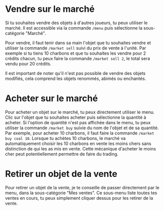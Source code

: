 # Vendre sur le marché
Si tu souhaites vendre des objets à d'autres joueurs, tu peux utiliser le marché. Il est accessible via la commande `/menu` puis sélectionne la sous-catégorie "Marché".

Pour vendre, il faut tenir dans sa main l'objet que tu souhaites vendre et utiliser la commande `/market sell` suivi du prix de vente à l'unité.
Par exemple si tu tiens 10 charbons et que tu souhaites les vendre pour 2 crédits chacun, tu peux faire la commande `/market sell 2`, le total sera vendu pour 20 crédits.

Il est important de noter qu'il n'est pas possible de vendre des objets modifiés, cela comprend les objets renommés, abimés ou enchantés.

# Acheter sur le marché
Pour acheter un objet sur le marché, tu peux directement utiliser le menu. Clic sur l'objet que tu souhaites acheter puis sélectionne la quantité à acheter.
Si l'option de quantité n'est pas affichée dans le menu, tu peux utiliser la commande `/market buy` suivie du nom de l'objet et de sa quantité.
Par exemple, pour acheter 10 charbons, il faut faire la commande `/market buy coal 10`.
Lorsque tu achètes 10 charbons, le marché va automatiquement choisir les 10 charbons en vente les moins chers sans distinction de qui les as mis en vente.
Cette mécanique d'acheter le moins cher peut potentiellement permettre de faire du trading.

# Retirer un objet de la vente
Pour retirer un objet de la vente, je te conseille de passer directement par le menu, dans la sous-catégorie "Mes ventes".
Ce sous-menu liste toutes tes ventes en cours, tu peux simplement cliquer dessus pour les retirer de la vente.
